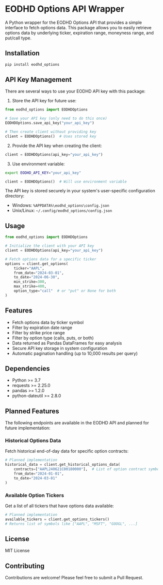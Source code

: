 # EODHD Options API Wrapper

A Python wrapper for the EODHD Options API that provides a simple interface to fetch options data. This package allows you to easily retrieve options data by underlying ticker, expiration range, moneyness range, and put/call type.

## Installation

```bash
pip install eodhd_options
```

## API Key Management

There are several ways to use your EODHD API key with this package:

1. Store the API key for future use:
```python
from eodhd_options import EODHDOptions

# Save your API key (only need to do this once)
EODHDOptions.save_api_key("your_api_key")

# Then create client without providing key
client = EODHDOptions()  # Uses stored key
```

2. Provide the API key when creating the client:
```python
client = EODHDOptions(api_key="your_api_key")
```

3. Use environment variable:
```bash
export EODHD_API_KEY="your_api_key"
```
```python
client = EODHDOptions()  # Will use environment variable
```

The API key is stored securely in your system's user-specific configuration directory:
- Windows: `%APPDATA%\eodhd_options\config.json`
- Unix/Linux: `~/.config/eodhd_options/config.json`

## Usage

```python
from eodhd_options import EODHDOptions

# Initialize the client with your API key
client = EODHDOptions(api_key="your_api_key")

# Fetch options data for a specific ticker
options = client.get_options(
    ticker="AAPL",
    from_date="2024-03-01",
    to_date="2024-06-30",
    min_strike=300,
    max_strike=400,
    option_type="call"  # or "put" or None for both
)
```

## Features

- Fetch options data by ticker symbol
- Filter by expiration date range
- Filter by strike price range
- Filter by option type (calls, puts, or both)
- Data returned as Pandas DataFrames for easy analysis
- Secure API key storage in system configuration
- Automatic pagination handling (up to 10,000 results per query)

## Dependencies

- Python >= 3.7
- requests >= 2.25.0
- pandas >= 1.2.0
- python-dateutil >= 2.8.0

## Planned Features

The following endpoints are available in the EODHD API and planned for future implementation:

### Historical Options Data
Fetch historical end-of-day data for specific option contracts:
```python
# Planned implementation
historical_data = client.get_historical_options_data(
    contracts=["AAPL240621C00180000"],  # List of option contract symbols
    from_date="2024-01-01",
    to_date="2024-03-01"
)
```

### Available Option Tickers
Get a list of all tickers that have options data available:
```python
# Planned implementation
available_tickers = client.get_options_tickers()
# Returns list of symbols like ["AAPL", "MSFT", "GOOGL", ...]
```

## License

MIT License

## Contributing

Contributions are welcome! Please feel free to submit a Pull Request. 